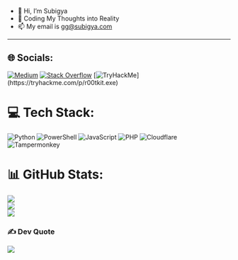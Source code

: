 - 👋 Hi, I’m Subigya
- 🌱 Coding My Thoughts into Reality
- 📫 My email is <a herf="mailto:gg@subigya.com">gg@subigya.com</a>
<hr>

## 🌐 Socials:
[![Medium](https://img.shields.io/badge/Medium-12100E?logo=medium&logoColor=white)](https://medium.com/@subigya.com) [![Stack Overflow](https://img.shields.io/badge/-Stackoverflow-FE7A16?logo=stack-overflow&logoColor=white)](https://stackoverflow.com/users/subgqg) [![TryHackMe]([https://img.shields.io/badge/-Stackoverflow-FE7A16?logo=stack-overflow&logoColor=white](https://tryhackme.com/api/v2/badges/public-profile?userPublicId=221974))](https://tryhackme.com/p/r00tkit.exe) 

# 💻 Tech Stack:
![Python](https://img.shields.io/badge/python-3670A0?style=for-the-badge&logo=python&logoColor=ffdd54) ![PowerShell](https://img.shields.io/badge/PowerShell-%235391FE.svg?style=for-the-badge&logo=powershell&logoColor=white) ![JavaScript](https://img.shields.io/badge/javascript-%23323330.svg?style=for-the-badge&logo=javascript&logoColor=%23F7DF1E) ![PHP](https://img.shields.io/badge/php-%23777BB4.svg?style=for-the-badge&logo=php&logoColor=white) ![Cloudflare](https://img.shields.io/badge/Cloudflare-F38020?style=for-the-badge&logo=Cloudflare&logoColor=white) ![Tampermonkey](https://img.shields.io/badge/tampermonkey-%2300485B.svg?style=for-the-badge&logo=tampermonkey&logoColor=white)
# 📊 GitHub Stats:
![](https://github-readme-stats.vercel.app/api?username=gsubigya&theme=dark&hide_border=false&include_all_commits=true&count_private=true)<br/>
![](https://nirzak-streak-stats.vercel.app/?user=gsubigya&theme=dark&hide_border=false)<br/>
![](https://github-readme-stats.vercel.app/api/top-langs/?username=gsubigya&theme=dark&hide_border=false&include_all_commits=true&count_private=true&layout=compact)

### ✍️ Dev Quote
![](https://quotes-github-readme.vercel.app/api?type=horizontal&theme=tokyonight)
